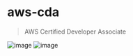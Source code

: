 # aws-cda

> AWS Certified Developer Associate

![image](https://user-images.githubusercontent.com/10555820/196588061-b3389fd6-92b7-403f-b5da-644037b43936.png)
![image](https://user-images.githubusercontent.com/10555820/196588037-f48f2e64-15ad-4acf-bccc-000abf630241.png)
